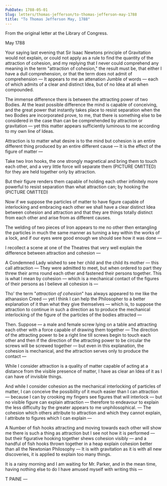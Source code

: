 ```yaml
---
PubDate: 1788-05-01
Slug: letters/thomas-jefferson/to-thomas-jefferson-may-1788
title: "To Thomas Jefferson May, 1788"
---
```


   From the original letter at the Library of Congress.

   May 1788

   Your saying last evening that Sir Isaac Newtons principle of Gravitation
   would not explain, or could not apply as a rule to find the quantity of
   the attraction of cohesion, and my replying that I never could comprehend
   any meaning in the term "attraction of cohesion," the result must be, that
   either I have a dull comprehension, or that the term does not admit of
   comprehension &mdash; It appears to me an attenation Jumble of words &mdash; 
   each of which admits of a clear and distinct Idea, 
   but of no Idea at all when compounded.

   The immense difference there is between the attracting power of two
   Bodies. At the least possible difference the mind is capable of
   conceiving, and the great power that instantly takes place to resist
   separation when the two Bodies are incorporated prove, to me, that there
   is something else to be considered in the case than can be comprehended by
   attraction or gravitation &mdash; yet this matter appears 
   sufficiently luminous to me according to my own line of Ideas.

   Attraction is to matter what desire is to the mind but cohesion is an
   entire different thing produced by an entire different cause &mdash; 
   It is the effect of the figure of matter &mdash; 

   Take two Iron hooks, the one strongly magnetical and bring them to touch
   each other, and a very little force will separate them (PICTURE OMITTED)
   for they are held together only by attraction.

   But their figure renders them capable of holding each other infinitely
   more powerful to resist separation than what attraction can; by hooking
   the (PICTURE OMITTED)
   
   Now if we suppose the particles of matter to have figure capable of
   interlocking and embracing each other we shall have a clear distinct Idea
   between cohesion and attraction and that they are things totally distinct
   from each other and arise from as different causes.

   The welding of two pieces of Iron appears to me no other then entangling
   the particles in much the same manner as turning a key within the works of
   a lock, and if our eyes were good enough we should see how it was 
   done &mdash; 

   I recollect a scene at one of the Theatres that very well explain the
   difference between attraction and cohesion &mdash; 
   
   A Condemned Lady wished to see
   her child and the child its mother &mdash; this call attraction &mdash; 
   They were admitted to meet, but when ordered to part they threw their 
   arms round each other and fastened their persons together. This is 
   what I mean by cohesion &mdash; which is a mechanical contact of the 
   figures of their persons as I believe all cohesion is &mdash; 

   Tho' the term "*attraction of cohesion*" has always appeared to me like
   the athanasion Creed &mdash; yet I think I can help the 
   Philosopher to a better
   explanation of it than what they give themselves &mdash; 
   which is, to suppose the
   attraction to continue in such a direction as to produce the mechanical
   interlocking of the figure of the particles of the bodies attracted &mdash; 

   Then. Suppose &mdash; a male and female screw lying on a 
   table and attracting each
   other with a force capable of drawing them together &mdash; 
   The direction of the
   attracting power to be a right line till screws begin to touch each other
   and then if the direction of the attracting power to be circular the
   screws will be screwed together &mdash; but even in this explanation, the
   cohesion is mechanical, and the attraction serves only to produce the
   contact &mdash; 

   While I consider attraction is a quality of matter capable of acting at a
   distance from the visible presence of matter, I have as clear an Idea of
   it as I can have of invisible things. 
   
   And while I consider cohesion as the
   mechanical interlocking of particles of matter, I can conceive the
   possibility of it much easier than I can attraction &mdash; because I can by
   crooking my fingers see figures that will interlock &mdash; but no 
   visible figure
   can explain attraction &mdash; therefore to endeavour to explain the less
   difficulty by the greater appears to me unphilosophical. &mdash; The cohesion
   which others attribute to attraction and which they cannot explain, I
   attribute to figures which I can explain &mdash; 

   A Number of fish hooks attracting and moving towards each other will show
   me there is such a thing as attraction but I see not how it is 
   performed &mdash; but their figurative hooking
   together shews cohesion visibly &mdash; and a handful of fish hooks thrown
   together in a heap explain cohesion better than all the Newtonian
   Philosophy &mdash; It is with gravitation 
   as it is with all new discoveries, it is applied to explain too many things.

   It is a rainy morning and I am waiting for Mr. Parker, and in the
   mean time, having nothing else to do I have amused myself with writing
   this &mdash;

   T PAINE &mdash;


